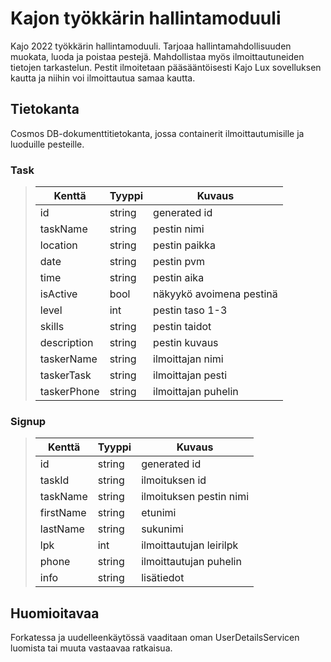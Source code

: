# Kajon työkkärin hallintamoduuli

Kajo 2022 työkkärin hallintamoduuli. Tarjoaa hallintamahdollisuuden muokata, luoda ja poistaa pestejä. Mahdollistaa myös ilmoittautuneiden tietojen tarkastelun.
Pestit ilmoitetaan pääsääntöisesti Kajo Lux sovelluksen kautta ja niihin voi ilmoittautua samaa kautta.  

## Tietokanta

Cosmos DB-dokumenttitietokanta, jossa containerit ilmoittautumisille ja luoduille pesteille.

### Task
>  Kenttä | Tyyppi | Kuvaus 
>  ------ | ------ | -----  
> id | string | generated id 
> taskName | string | pestin nimi
> location | string | pestin paikka
> date | string | pestin pvm
> time | string | pestin aika
> isActive| bool | näkyykö avoimena pestinä
> level | int | pestin taso 1-3
> skills | string | pestin taidot
> description | string | pestin kuvaus
> taskerName | string | ilmoittajan nimi
> taskerTask | string | ilmoittajan pesti
> taskerPhone | string | ilmoittajan puhelin


### Signup
>  Kenttä | Tyyppi | Kuvaus 
>  ------ | ------ | -----  
> id | string | generated id 
> taskId | string | ilmoituksen id
> taskName | string | ilmoituksen pestin nimi
> firstName | string | etunimi
> lastName | string | sukunimi
> lpk | int | ilmoittautujan leirilpk
> phone | string | ilmoittautujan puhelin
> info | string | lisätiedot

## Huomioitavaa
Forkatessa ja uudelleenkäytössä vaaditaan oman UserDetailsServicen luomista tai muuta vastaavaa ratkaisua.